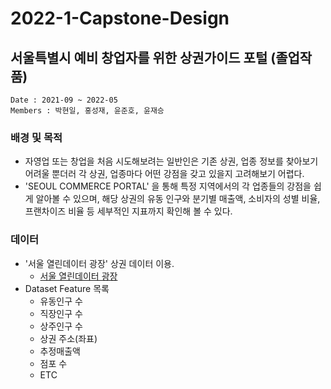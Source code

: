 # 2022-1-Capstone-Design
## 서울특별시 예비 창업자를 위한 상권가이드 포털 (졸업작품)

```
Date : 2021-09 ~ 2022-05
Members : 박현일, 홍성재, 윤준호, 윤재승
```

### 배경 및 목적
- 자영업 또는 창업을 처음 시도해보려는 일반인은 기존 상권, 업종 정보를 찾아보기 어려울 뿐더러 각 상권, 업종마다 어떤 강점을 갖고 있을지 고려해보기 어렵다.
- 'SEOUL COMMERCE PORTAL' 을 통해 특정 지역에서의 각 업종들의 강점을 쉽게 알아볼 수 있으며, 해당 상권의 유동 인구와 분기별 매출액, 소비자의 성별 비율, 프랜차이즈 비율 등 세부적인 지표까지 확인해 볼 수 있다.

### 데이터
- '서울 열린데이터 광장' 상권 데이터 이용.
  - [서울 열린데이터 광장](https://data.seoul.go.kr/)
- Dataset Feature 목록
  - 유동인구 수
  - 직장인구 수
  - 상주인구 수
  - 상권 주소(좌표)
  - 추정매출액
  - 점포 수
  - ETC
